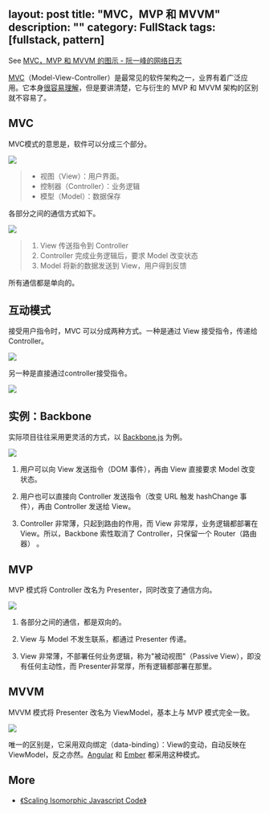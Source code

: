 layout: post
title: "MVC，MVP 和 MVVM"
description: ""
category: FullStack
tags: [fullstack, pattern]
---

See [MVC，MVP 和 MVVM 的图示 - 阮一峰的网络日志](http://www.ruanyifeng.com/blog/2015/02/mvcmvp_mvvm.html)

[MVC](http://zh.wikipedia.org/wiki/MVC)（Model-View-Controller）是最常见的软件架构之一，业界有着广泛应用。它本身[很容易理解](http://www.ruanyifeng.com/blog/2007/11/mvc.html)，但是要讲清楚，它与衍生的 MVP 和 MVVM 架构的区别就不容易了。

## MVC

MVC模式的意思是，软件可以分成三个部分。

![](http://image.beekka.com/blog/2015/bg2015020104.png)

> * 视图（View）：用户界面。
> * 控制器（Controller）：业务逻辑
> * 模型（Model）：数据保存

各部分之间的通信方式如下。

![](http://image.beekka.com/blog/2015/bg2015020105.png)

> 1.  View 传送指令到 Controller
> 2.  Controller 完成业务逻辑后，要求 Model 改变状态
> 3.  Model 将新的数据发送到 View，用户得到反馈

所有通信都是单向的。

## 互动模式

接受用户指令时，MVC 可以分成两种方式。一种是通过 View 接受指令，传递给 Controller。

![](http://image.beekka.com/blog/2015/bg2015020106.png)

另一种是直接通过controller接受指令。

![](http://image.beekka.com/blog/2015/bg2015020107.png)

## 实例：Backbone

实际项目往往采用更灵活的方式，以 [Backbone.js](http://documentcloud.github.com/backbone) 为例。

![](http://image.beekka.com/blog/2015/bg2015020108.png)

1. 用户可以向 View 发送指令（DOM 事件），再由 View 直接要求 Model 改变状态。

2. 用户也可以直接向 Controller 发送指令（改变 URL 触发 hashChange 事件），再由 Controller 发送给 View。

3. Controller 非常薄，只起到路由的作用，而 View 非常厚，业务逻辑都部署在 View。所以，Backbone 索性取消了 Controller，只保留一个 Router（路由器） 。

## MVP

MVP 模式将 Controller 改名为 Presenter，同时改变了通信方向。

![](http://image.beekka.com/blog/2015/bg2015020109.png)

1. 各部分之间的通信，都是双向的。

2. View 与 Model 不发生联系，都通过 Presenter 传递。

3. View 非常薄，不部署任何业务逻辑，称为"被动视图"（Passive View），即没有任何主动性，而 Presenter非常厚，所有逻辑都部署在那里。

## MVVM

MVVM 模式将 Presenter 改名为 ViewModel，基本上与 MVP 模式完全一致。

![](http://image.beekka.com/blog/2015/bg2015020110.png)

唯一的区别是，它采用双向绑定（data-binding）：View的变动，自动反映在 ViewModel，反之亦然。[Angular](https://angularjs.org/) 和 [Ember](http://emberjs.com/) 都采用这种模式。

## More

- [《Scaling Isomorphic Javascript Code》](http://blog.nodejitsu.com/scaling-isomorphic-javascript-code/)
